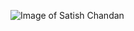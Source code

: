 ![Image of Satish Chandan](https://pbs.twimg.com/profile_images/982323646092988417/gGqQ4DTm_400x400.jpg)
